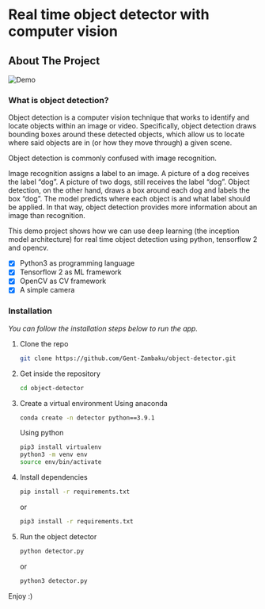 # Real time object detector with computer vision


<!-- ABOUT THE PROJECT -->
## About The Project

![Demo](https://github.com/Gent-Zambaku/object-detector/blob/main/images/object_detector.gif)


### What is object detection?
Object detection is a computer vision technique that works to identify and locate objects within an image or video. Specifically, object detection draws bounding boxes around these detected objects, which allow us to locate where said objects are in (or how they move through) a given scene.

Object detection is commonly confused with image recognition.

Image recognition assigns a label to an image. A picture of a dog receives the label “dog”. A picture of two dogs, still receives the label “dog”. Object detection, on the other hand, draws a box around each dog and labels the box “dog”. The model predicts where each object is and what label should be applied. In that way, object detection provides more information about an image than recognition.

This demo project shows how we can use deep learning (the inception model architecture) for real time object detection using python, tensorflow 2 and opencv. 

- [x] Python3 as programming language
- [x] Tensorflow 2 as ML framework
- [x] OpenCV as CV framework
- [x] A simple camera

### Installation

_You can follow the installation steps below to run the app._

1. Clone the repo
   ```sh
   git clone https://github.com/Gent-Zambaku/object-detector.git
   ```
2. Get inside the repository
   ```sh
   cd object-detector
   ```
3. Create a virtual environment
   Using anaconda
   ```sh
   conda create -n detector python==3.9.1
   ```
   Using python
   ```sh
   pip3 install virtualenv
   python3 -m venv env
   source env/bin/activate
   ```
4. Install dependencies
   ```sh
   pip install -r requirements.txt
   ```
   or
   ```sh
   pip3 install -r requirements.txt
   ```
5. Run the object detector
   ```sh
   python detector.py
   ```
   or
      ```sh
   python3 detector.py
   ```

Enjoy :)
